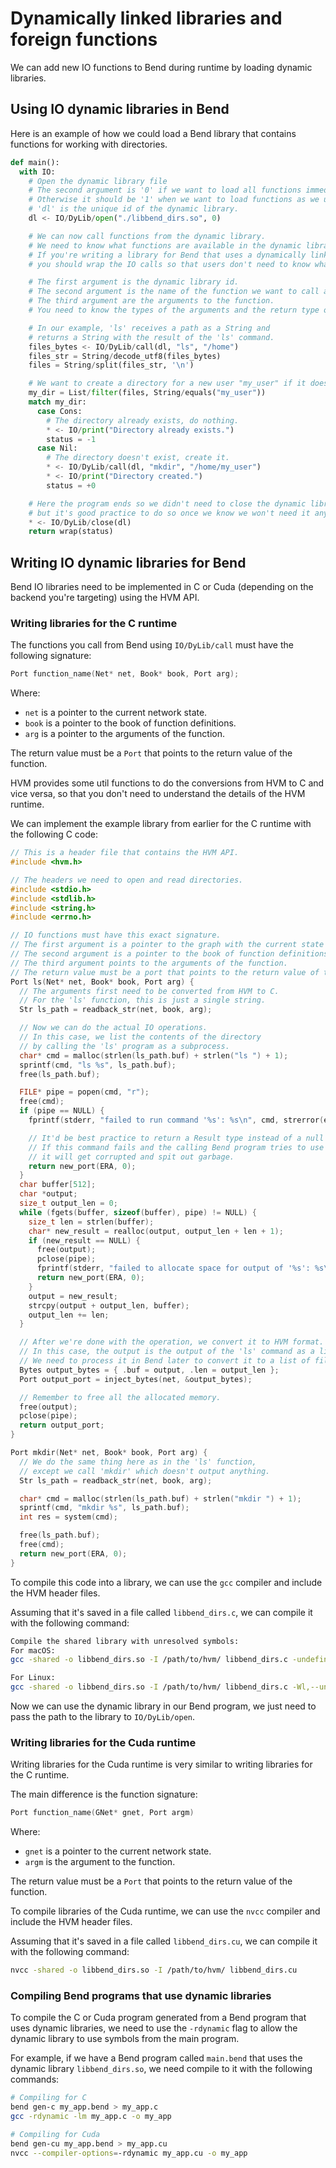 # Dynamically linked libraries and foreign functions

We can add new IO functions to Bend during runtime by loading dynamic libraries.

## Using IO dynamic libraries in Bend

Here is an example of how we could load a Bend library that contains functions for working with directories.

```py
def main():
  with IO:
    # Open the dynamic library file
    # The second argument is '0' if we want to load all functions immediately.
    # Otherwise it should be '1' when we want to load functions as we use them.
    # 'dl' is the unique id of the dynamic library.
    dl <- IO/DyLib/open("./libbend_dirs.so", 0)

    # We can now call functions from the dynamic library.
    # We need to know what functions are available in the dynamic library.
    # If you're writing a library for Bend that uses a dynamically linked library
    # you should wrap the IO calls so that users don't need to know what's in the dynamic library.

    # The first argument is the dynamic library id.
    # The second argument is the name of the function we want to call as a String.
    # The third argument are the arguments to the function.
    # You need to know the types of the arguments and the return type of the function.

    # In our example, 'ls' receives a path as a String and
    # returns a String with the result of the 'ls' command.
    files_bytes <- IO/DyLib/call(dl, "ls", "/home")
    files_str = String/decode_utf8(files_bytes)
    files = String/split(files_str, '\n')

    # We want to create a directory for a new user "my_user" if it doesn't exist.
    my_dir = List/filter(files, String/equals("my_user"))
    match my_dir:
      case Cons:
        # The directory already exists, do nothing.
        * <- IO/print("Directory already exists.")
        status = -1
      case Nil:
        # The directory doesn't exist, create it.
        * <- IO/DyLib/call(dl, "mkdir", "/home/my_user")
        * <- IO/print("Directory created.")
        status = +0

    # Here the program ends so we didn't need to close the dynamic library,
    # but it's good practice to do so once we know we won't need it anymore.
    * <- IO/DyLib/close(dl)
    return wrap(status)
```

## Writing IO dynamic libraries for Bend

Bend IO libraries need to be implemented in C or Cuda (depending on the backend you're targeting) using the HVM API.

### Writing libraries for the C runtime

The functions you call from Bend using `IO/DyLib/call` must have the following signature:

```c
Port function_name(Net* net, Book* book, Port arg);
```

Where:

- `net` is a pointer to the current network state.
- `book` is a pointer to the book of function definitions.
- `arg` is a pointer to the arguments of the function.

The return value must be a `Port` that points to the return value of the function.

HVM provides some util functions to do the conversions from HVM to C and vice versa,
so that you don't need to understand the details of the HVM runtime.

We can implement the example library from earlier for the C runtime with the following C code:

```c
// This is a header file that contains the HVM API.
#include <hvm.h>

// The headers we need to open and read directories.
#include <stdio.h>
#include <stdlib.h>
#include <string.h>
#include <errno.h>

// IO functions must have this exact signature.
// The first argument is a pointer to the graph with the current state of the program.
// The second argument is a pointer to the book of function definitions.
// The third argument points to the arguments of the function.
// The return value must be a port that points to the return value of the function.
Port ls(Net* net, Book* book, Port arg) {
  // The arguments first need to be converted from HVM to C.
  // For the 'ls' function, this is just a single string.
  Str ls_path = readback_str(net, book, arg);

  // Now we can do the actual IO operations.
  // In this case, we list the contents of the directory
  // by calling the 'ls' program as a subprocess.
  char* cmd = malloc(strlen(ls_path.buf) + strlen("ls ") + 1);
  sprintf(cmd, "ls %s", ls_path.buf);
  free(ls_path.buf);

  FILE* pipe = popen(cmd, "r");
  free(cmd);
  if (pipe == NULL) {
    fprintf(stderr, "failed to run command '%s': %s\n", cmd, strerror(errno));

    // It'd be best practice to return a Result type instead of a null value (ERA).
    // If this command fails and the calling Bend program tries to use the result,
    // it will get corrupted and spit out garbage.
    return new_port(ERA, 0);
  }
  char buffer[512];
  char *output;
  size_t output_len = 0;
  while (fgets(buffer, sizeof(buffer), pipe) != NULL) {
    size_t len = strlen(buffer);
    char* new_result = realloc(output, output_len + len + 1);
    if (new_result == NULL) {
      free(output);
      pclose(pipe);
      fprintf(stderr, "failed to allocate space for output of '%s': %s\n", cmd, strerror(errno));
      return new_port(ERA, 0);
    }
    output = new_result;
    strcpy(output + output_len, buffer);
    output_len += len;
  }

  // After we're done with the operation, we convert it to HVM format.
  // In this case, the output is the output of the 'ls' command as a list of bytes.
  // We need to process it in Bend later to convert it to a list of file names.
  Bytes output_bytes = { .buf = output, .len = output_len };
  Port output_port = inject_bytes(net, &output_bytes);

  // Remember to free all the allocated memory.
  free(output);
  pclose(pipe);
  return output_port;
}

Port mkdir(Net* net, Book* book, Port arg) {
  // We do the same thing here as in the 'ls' function,
  // except we call 'mkdir' which doesn't output anything.
  Str ls_path = readback_str(net, book, arg);

  char* cmd = malloc(strlen(ls_path.buf) + strlen("mkdir ") + 1);
  sprintf(cmd, "mkdir %s", ls_path.buf);
  int res = system(cmd);

  free(ls_path.buf);
  free(cmd);
  return new_port(ERA, 0);
}
```

To compile this code into a library, we can use the `gcc` compiler and include the HVM header files.

Assuming that it's saved in a file called `libbend_dirs.c`, we can compile it with the following command:

```sh
Compile the shared library with unresolved symbols:
For macOS:
gcc -shared -o libbend_dirs.so -I /path/to/hvm/ libbend_dirs.c -undefined dynamic_lookup

For Linux:
gcc -shared -o libbend_dirs.so -I /path/to/hvm/ libbend_dirs.c -Wl,--unresolved-symbols=ignore-all
```

Now we can use the dynamic library in our Bend program, we just need to pass the path to the library to `IO/DyLib/open`.

### Writing libraries for the Cuda runtime

Writing libraries for the Cuda runtime is very similar to writing libraries for the C runtime.

The main difference is the function signature:

```c++
Port function_name(GNet* gnet, Port argm)
```

Where:

- `gnet` is a pointer to the current network state.
- `argm` is the argument to the function.

The return value must be a `Port` that points to the return value of the function.

To compile libraries of the Cuda runtime, we can use the `nvcc` compiler and include the HVM header files.

Assuming that it's saved in a file called `libbend_dirs.cu`, we can compile it with the following command:

```sh
nvcc -shared -o libbend_dirs.so -I /path/to/hvm/ libbend_dirs.cu
```

### Compiling Bend programs that use dynamic libraries

To compile the C or Cuda program generated from a Bend program that uses dynamic libraries, we need to use the `-rdynamic` flag to allow the dynamic library to use symbols from the main program.

For example, if we have a Bend program called `main.bend` that uses the dynamic library `libbend_dirs.so`, we need compile to it with the following commands:

```sh
# Compiling for C
bend gen-c my_app.bend > my_app.c
gcc -rdynamic -lm my_app.c -o my_app

# Compiling for Cuda
bend gen-cu my_app.bend > my_app.cu
nvcc --compiler-options=-rdynamic my_app.cu -o my_app
```
